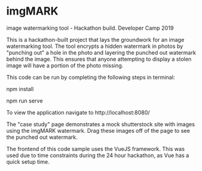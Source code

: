 # imgMARK
image watermarking tool - Hackathon build. Developer Camp 2019

This is a hackathon-built project that lays the groundwork for an image watermarking tool. The tool encrypts a hidden watermark in photos
by "punching out" a hole in the photo and layering the punched out watermark behind the image. This ensures that anyone attempting to display
a stolen image will have a portion of the photo missing.

This code can be run by completing the following steps in terminal:

npm install

npm run serve

To view the application navigate to http://localhost:8080/

The "case study" page demonstrates a mock shutterstock site with images using the imgMARK watermark. Drag these images off of the page to see
the punched out watermark.

The frontend of this code sample uses the VueJS framework. This was used due to time constraints during the 24 hour hackathon, as Vue has a quick setup time.
